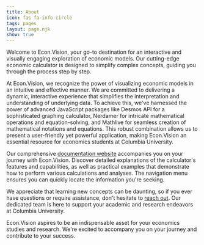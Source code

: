 ```yaml
---
title: About
icon: fas fa-info-circle
tags: pages
layout: page.njk
show: true
---
```

<div class="p-8">
  Welcome to Econ.Vision, your go-to destination for an interactive and visually engaging exploration of economic models. Our cutting-edge economic calculator is designed to simplify complex concepts, guiding you through the process step by step.

At Econ.Vision, we recognize the power of visualizing economic models in an intuitive and effective manner. We are committed to delivering a dynamic, interactive experience that simplifies the interpretation and understanding of underlying data. To achieve this, we've harnessed the power of advanced JavaScript packages like Desmos API for a sophisticated graphing calculator, Nerdamer for intricate mathematical operations and equation-solving, and Mathlive for seamless creation of mathematical notations and equations. This robust combination allows us to present a user-friendly yet powerful application, making Econ.Vision an essential resource for economics students at Columbia University.

Our comprehensive [documentation website](https://docs.econ.vision/) accompanies you on your journey with Econ.Vision. Discover detailed explanations of the calculator's features and capabilities, as well as practical examples that demonstrate how to perform various calculations and analyses. The navigation menu ensures you can quickly locate the information you're seeking.

We appreciate that learning new concepts can be daunting, so if you ever have questions or require assistance, don't hesitate to [reach out](https://econ.vision/?page=contact). Our dedicated team is here to support your academic and research endeavors at Columbia University.

Econ.Vision aspires to be an indispensable asset for your economics studies and research. We're excited to accompany you on your journey and contribute to your success.
</div>